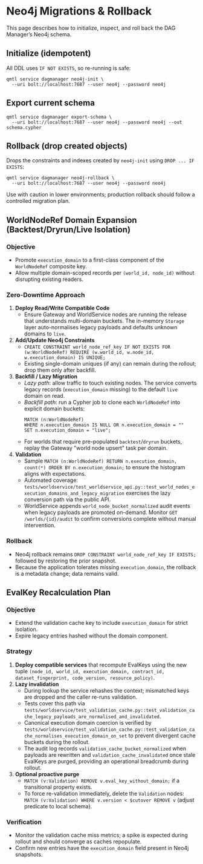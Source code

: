 # Neo4j Migrations & Rollback

This page describes how to initialize, inspect, and roll back the DAG Manager’s Neo4j schema.

## Initialize (idempotent)

All DDL uses `IF NOT EXISTS`, so re-running is safe:

```
qmtl service dagmanager neo4j-init \
  --uri bolt://localhost:7687 --user neo4j --password neo4j
```

## Export current schema

```
qmtl service dagmanager export-schema \
  --uri bolt://localhost:7687 --user neo4j --password neo4j --out schema.cypher
```

## Rollback (drop created objects)

Drops the constraints and indexes created by `neo4j-init` using `DROP ... IF EXISTS`:

```
qmtl service dagmanager neo4j-rollback \
  --uri bolt://localhost:7687 --user neo4j --password neo4j
```

Use with caution in lower environments; production rollback should follow a controlled migration plan.

## WorldNodeRef Domain Expansion (Backtest/Dryrun/Live Isolation)

### Objective

- Promote `execution_domain` to a first-class component of the `WorldNodeRef` composite key.
- Allow multiple domain-scoped records per `(world_id, node_id)` without disrupting existing readers.

### Zero-Downtime Approach

1. **Deploy Read/Write Compatible Code**
   - Ensure Gateway and WorldService nodes are running the release that understands multi-domain buckets. The in-memory `Storage` layer auto-normalises legacy payloads and defaults unknown domains to `live`.
2. **Add/Update Neo4j Constraints**
   - `CREATE CONSTRAINT world_node_ref_key IF NOT EXISTS
     FOR (w:WorldNodeRef)
     REQUIRE (w.world_id, w.node_id, w.execution_domain) IS UNIQUE;`
   - Existing single-domain uniques (if any) can remain during the rollout; drop them only after backfill.
3. **Backfill / Lazy Migration**
   - _Lazy path_: allow traffic to touch existing nodes. The service converts legacy records (`execution_domain` missing) to the default `live` domain on read.
   - _Backfill path_: run a Cypher job to clone each `WorldNodeRef` into explicit domain buckets:
     ```cypher
     MATCH (n:WorldNodeRef)
     WHERE n.execution_domain IS NULL OR n.execution_domain = ""
     SET n.execution_domain = "live";
     ```
   - For worlds that require pre-populated `backtest`/`dryrun` buckets, replay the Gateway "world node upsert" task per domain.
4. **Validation**
   - Sample `MATCH (n:WorldNodeRef) RETURN n.execution_domain, count(*) ORDER BY n.execution_domain;` to ensure the histogram aligns with expectations.
   - Automated coverage: `tests/worldservice/test_worldservice_api.py::test_world_nodes_execution_domains_and_legacy_migration` exercises the lazy conversion path via the public API.
   - WorldService appends `world_node_bucket_normalized` audit events when legacy payloads are promoted on-demand. Monitor `GET /worlds/{id}/audit` to confirm conversions complete without manual intervention.

### Rollback

- Neo4j rollback remains `DROP CONSTRAINT world_node_ref_key IF EXISTS;` followed by restoring the prior snapshot.
- Because the application tolerates missing `execution_domain`, the rollback is a metadata change; data remains valid.

## EvalKey Recalculation Plan

### Objective

- Extend the validation cache key to include `execution_domain` for strict isolation.
- Expire legacy entries hashed without the domain component.

### Strategy

1. **Deploy compatible services** that recompute EvalKeys using the new tuple `(node_id, world_id, execution_domain, contract_id, dataset_fingerprint, code_version, resource_policy)`.
2. **Lazy invalidation**
   - During lookup the service rehashes the context; mismatched keys are dropped and the caller re-runs validation.
   - Tests cover this path via `tests/worldservice/test_validation_cache.py::test_validation_cache_legacy_payloads_are_normalised_and_invalidated`.
   - Canonical execution domain coercion is verified by `tests/worldservice/test_validation_cache.py::test_validation_cache_normalises_execution_domain_on_set` to prevent divergent cache buckets during the rollout.
   - The audit log records `validation_cache_bucket_normalized` when payloads are rewritten and `validation_cache_invalidated` once stale EvalKeys are purged, providing an operational breadcrumb during rollout.
3. **Optional proactive purge**
   - `MATCH (v:Validation) REMOVE v.eval_key_without_domain;` if a transitional property exists.
   - To force re-validation immediately, delete the `Validation` nodes: `MATCH (v:Validation) WHERE v.version < $cutover REMOVE v` (adjust predicate to local schema).

### Verification

- Monitor the validation cache miss metrics; a spike is expected during rollout and should converge as caches repopulate.
- Confirm new entries have the `execution_domain` field present in Neo4j snapshots.
